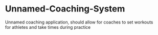 # Unnamed-Coaching-System
Unnamed coaching application, should allow for coaches to set workouts for athletes and take times during practice
